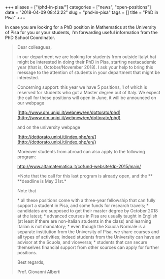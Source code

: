 +++
aliases = ["/phd-in-pisa/"]
categories = ["news", "open-positions"]
date = "2018-04-09 08:43:22"
slug = "phd-in-pisa"
tags = []
title = "PhD in Pisa"
+++

In case you are looking for a PhD position in Mathematics at the
University of Pisa for you or your students, I'm forwarding useful
information from the PhD School Coordinator.

> Dear colleagues,
>
> in our department we are looking for students from outside Italyt hat
> might be interested in doing their PhD in Pisa, starting nextacademic
> year (that is, October/November 2018). I ask your help to bring this
> message to the attention of students in your department that might be
> interested.
>
> Concerning support: this year we have 5 positions, 1 of which is
> reserved for students who got a Master degree out of Italy. We expect
> the call for these positions will open in June, it will be announced
> on our webpage
>
> [http://www.dm.unipi.it/webnew/en/dottorato/phd](http://www.dm.unipi.it/webnew/en/dottorato/phd)
>
> and on the university webpage
>
> [http://dottorato.unipi.it/index.php/en/](http://dottorato.unipi.it/index.php/en/)
>
> Moreover students from abroad can also apply to the following program:
>
> <http://www.altamatematica.it/cofund-website/dp-2015/main/>
>
> \*Note that the call for this last program is already open, and the
> \*\* \*\*deadline is May 31st.\*
>
> Note that
>
> \* all these positions come with a three-year fellowship that can
> fully support a student in Pisa, and some funds for research travels;
> \* candidates are supposed to get their master degree by October 2018
> at the latest; \* advanced courses in Pisa are usually taught in
> English (at least if there are non-Italian students in the class) and
> learning Italian is not mandatory; \* even though the Scuola Normale
> is a separate institution from the University of Pisa, we share
> courses and all types of activities; indeed students from the
> University can have an advisor at the Scuola, and viceversa; \*
> students that can secure themselves financial support from other
> sources can apply for further positions.
>
> Best regards,
>
> Prof. Giovanni Alberti

 
